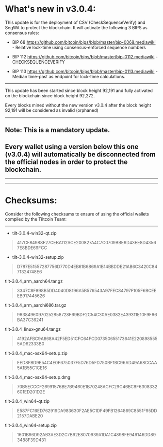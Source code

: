 What's new in v3.0.4:
===
This update is for the deployment of CSV (CheckSequenceVerify) and SegWit to protect the blockchain.
It will activate the following 3 BIPS as consensus rules:


- BIP 68 https://github.com/bitcoin/bips/blob/master/bip-0068.mediawiki -
Relative lock-time using consensus-enforced sequence numbers

- BIP 112 https://github.com/bitcoin/bips/blob/master/bip-0112.mediawiki -
CHECKSEQUENCEVERIFY

- BIP 113 https://github.com/bitcoin/bips/blob/master/bip-0113.mediawiki -
Median time-past as endpoint for lock-time calculations.

---

This update has been started since block height 92,191 and fully activated on the blockchain since block height  92,272.

Every blocks mined without the new version v3.0.4 after the block height  92,191 will be considered as invalid (orphaned)

-------

Note:   This is a mandatory update.
-------

Every wallet using a version below this one (v3.0.4) will automatically be disconnected from the official nodes in order to protect the blockchain.
-------

-------
-------


# Checksums:
Consider the following checksums to ensure of using the official wallets compiled by the Tiltcoin Team:

-------

- tilt-3.0.4-win32-qt.zip
> 417CF84988F27CEBA112ACE200827A4C7C0709BBE9D43EE8D43567E8BDE69FCC

- tilt-3.0.4-win32-setup.zip
> D787E51557287756D770D4EB61B6869A1B14BBDDE21AB6C3420C8471324748E6

tilt-3.0.4_arm_aarch64.tar.gz
> 3347C8F898B5DD4040D8196A5B576543A97FEC84797F105F6BCEEEB917445626

tilt-3.0.4_arm_aarchi686.tar.gz
> 96384960970252858728F69BDF2C54C30AE0382E439311E10F9F66BA37C36241

tilt-3.0.4_linux-gnu64.tar.gz
> 4192AFBC9A868A42F5ED51CFC64FCD07350655173641E2208985555AD62333B0

tilt-3.0.4_mac-osx64-setup.zip
> EED8FBD9E54C4E0F675037F5D76D5FD750BF1BC96AD49A68CCAA5A1B55C1CE16

tilt-3.0.4_mac-osx64-setup.dmg
> 70B5ECCCF26991576BE7B9460E1B70248ACFC29C46BC8F6308332601ED201D2E

tilt-3.0.4_win64-qt.zip
> E587FC16ED762919DA983630F2AE5C1DF49FB1264869C8551F95DD2157DABE20

tilt-3.0.4_win64-setup.zip
> 1601B96D92AB3AE3D2C7B92E8070939A1DA1C4898FE946146DD893488F39D431
